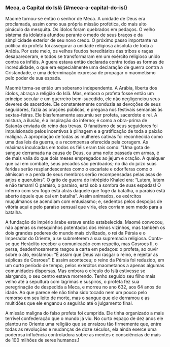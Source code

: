 ### Meca, a Capital do Islã {#meca-a-capital-do-isl}

Maomé tornou-se então o senhor de Meca. A unidade de Deus era proclamada, assim como sua própria missão profética, do mais alto pináculo da mesquita. Os ídolos foram quebrados em pedaços. O velho sistema da idolatria afundou perante o medo de seus braços e da simplicidade exterior de seu novo credo. O próximo passo importante na política do profeta foi assegurar a unidade religiosa absoluta de toda a Arábia. Por este meio, os velhos feudos hereditários das tribos e raças desapareceram, e todos se transformaram em um exército religioso unido contra os infiéis. A guera estava então declarada contra todas as formas de incredulidade, o que era especialmente uma declaração de guerra contra a Cristandade, e uma determinação expressa de propagar o maometismo pelo poder de sua espada.

Maomé torna-se então um soberano independente. A Arábia, liberta dos ídolos, abraça a religião do Islã. Mas, embora o profeta fosse então um príncipe secular e um guerreiro bem-sucedido, ele não negligenciou seus deveres de sacerdote. Ele constantemente conduzia as devoções de seus seguidores, fazia as orações públicas, e pregava nos festivais semanais às sextas-feiras. Ele blasfemamente assumiu ser profeta, sacerdote e rei. A mistura, a ilusão, é a inspiração do inferno; é como a obra-prima de Satanás enviada do reino das trevas. O fanatismo de seus seguidores foi impulsionado pelos incentivos à pilhagem e a gratificação de toda a paixão maligna. A apropriação de todas as mulheres cativas foi reconhecida como uma das leis da guerra, e a recompensa oferecida pela coragem. As máximas inculcadas em todos os fiéis eram tais como: “Uma gota de sangue derramada na causa de Deus, ou uma noite passada em armas, é de mais valia do que dois meses empregados ao jejum e oração. A qualquer que cai em combate, seus pecados são perdoados; no dia do juízo suas feridas serão resplandescentes como o escarlate e odoríferas como o almíscar: e a perda de seus membros serão recompensadas pelas asas de anjos e querubins”. O grito de guerra do intrépido Khaled era: “Lutem, lutem e não temam! O paraíso, o paraíso, está sob a sombra de suas espadas! O inferno com seu fogo está atrás daquele que foge da batalha, o paraíso está aberto àquele que cai em batalha”. Assim animados, os exércitos muçulmanos se acendiam com entusiasmo; e, sedentos pelos despojos de vitória aqui e pelo paraíso sensual que viria, eles corriam sem medo para a batalha.

A fundação do império árabe estava então estabelecida. Maomé convocou, não apenas os mesquinhos potentados dos reinos vizinhos, mas também os dois grandes poderes do mundo mais civilizado, o rei da Pérsia e o Imperador do Oriente, a se submeterem à sua supremacia religiosa. Conta-se que Heráclito receber a comunicação com respeito, mas Cosroes II, o persa, desdenhosamente rasgou a carta em pedaços: o profeta, ao ouvir sobre o ato, exclamou: “É assim que Deus vai rasgar o reino, e rejeitar as súplicas de Cosroes”. E assim aconteceu; o reino da Pérsia foi reduzido, em um curto período de tempo, pelos exércitos maometanos a apenas algumas comunidades dispersas. Mas embora o círculo do Islã estivesse se alargando, o seu centro estava morrendo. Tenho seguido seu filho mais velho até a sepultura com lágrimas e suspiros, o profeta fez sua peregrinação de despedida a Meca, e morreu no ano 632, aos 64 anos de idade. Ao que parece ele não tinha sido tocado nem um pouco pelo remorso em seu leito de morte, mas o sangue que ele derramou e as multidões que ele enganou o seguirão até o julgamento final.

A missão maligna do falso profeta foi cumprida. Ele tinha organizado a mais terrível confederação que o mundo já viu. No curto espaço de dez anos ele plantou no Oriente uma religião que se enraizou tão firmemente que, entre todas as revoluções e mudanças de doze séculos, ela ainda exerce uma poderosa influência controladora sobre as mentes e consciências de mais de 100 milhões de seres humanos.1